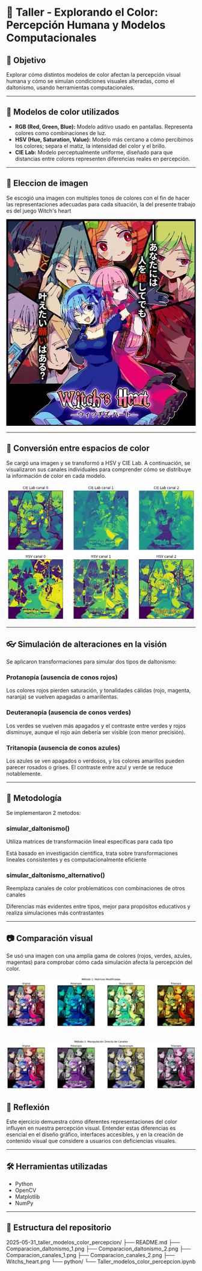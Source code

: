 # 🎨 Taller - Explorando el Color: Percepción Humana y Modelos Computacionales

## 🧠 Objetivo

Explorar cómo distintos modelos de color afectan la percepción visual humana y cómo se simulan condiciones visuales alteradas, como el daltonismo, usando herramientas computacionales.

---

## 📘 Modelos de color utilizados

- **RGB (Red, Green, Blue):** Modelo aditivo usado en pantallas. Representa colores como combinaciones de luz.
- **HSV (Hue, Saturation, Value):** Modelo más cercano a cómo percibimos los colores; separa el matiz, la intensidad del color y el brillo.
- **CIE Lab:** Modelo perceptualmente uniforme, diseñado para que distancias entre colores representen diferencias reales en percepción.

---

## 📘 Eleccion de imagen

Se escogió una imagen con multiples tonos de colores con el fin de hacer las representaciones adecuadas para cada situación, la del presente trabajo es del juego Witch's heart

![Imagen escogida](Witchs_heart.jpg)

---

## 🔁 Conversión entre espacios de color

Se cargó una imagen y se transformó a HSV y CIE Lab. A continuación, se visualizaron sus canales individuales para comprender cómo se distribuye la información de color en cada modelo.

![HSV](Comparacion_canales_1.png)
![CIE](Comparacion_canales_2.png)

---

## 👓 Simulación de alteraciones en la visión

Se aplicaron transformaciones para simular dos tipos de daltonismo:

### Protanopía (ausencia de conos rojos)

Los colores rojos pierden saturación, y tonalidades cálidas (rojo, magenta, naranja) se vuelven apagadas o amarillentas.

### Deuteranopía (ausencia de conos verdes)

Los verdes se vuelven más apagados y el contraste entre verdes y rojos disminuye, aunque el rojo aún debería ser visible (con menor precisión).

### Tritanopía (ausencia de conos azules)

Los azules se ven apagados o verdosos, y los colores amarillos pueden parecer rosados o grises. El contraste entre azul y verde se reduce notablemente.

---

## 📘 Metodología

Se implementaron 2 metodos:

### simular_daltonismo()

Utiliza matrices de transformación lineal específicas para cada tipo

Está basado en investigación científica, trata sobre transformaciones lineales consistentes y es computacionalmente eficiente

### simular_daltonismo_alternativo()

Reemplaza canales de color problemáticos con combinaciones de otros canales

Diferencias más evidentes entre tipos, mejor para propósitos educativos y realiza simulaciones más contrastantes

---

## 📷 Comparación visual

Se usó una imagen con una amplia gama de colores (rojos, verdes, azules, magentas) para comprobar cómo cada simulación afecta la percepción del color.

![Comparacion visual 1](Comparacion_daltonismo_1.png)

![Comparacion visual 2](Comparacion_daltonismo_2.png)
---

## 💬 Reflexión

Este ejercicio demuestra cómo diferentes representaciones del color influyen en nuestra percepción visual. Entender estas diferencias es esencial en el diseño gráfico, interfaces accesibles, y en la creación de contenido visual que considere a usuarios con deficiencias visuales.

---

## 🛠️ Herramientas utilizadas

- Python
- OpenCV
- Matplotlib
- NumPy

---

## 📁 Estructura del repositorio

2025-05-31_taller_modelos_color_percepcion/
├── README.md
├── Comparacion_daltonismo_1.png
├── Comparacion_daltonismo_2.png
├── Comparacion_canales_1.png
├── Comparacion_canales_2.png
├── Witchs_heart.png
└── python/
    └── Taller_modelos_color_percepcion.ipynb